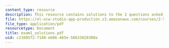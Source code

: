 ```yaml
---
content_type: resource
description: This resource contains solutions to the 2 questions asked in the exam.
file: https://ol-ocw-studio-app-production.s3.amazonaws.com/courses/2-58j-radiative-transfer-spring-2006/c21605f27140e686465e58633828308a_exam1_solutions.pdf
file_type: application/pdf
resourcetype: Document
title: exam1_solutions.pdf
uid: c21605f2-7140-e686-465e-58633828308a
---
```

